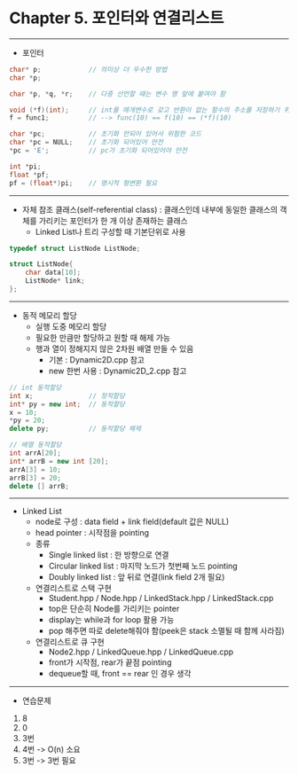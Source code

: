 Chapter 5. 포인터와 연결리스트
===============
----
* 포인터

```C++
char* p;            // 의미상 더 우수한 방법
char *p;

char *p, *q, *r;    // 다중 선언할 때는 변수 명 앞에 붙여야 함

void (*f)(int);     // int를 매개변수로 갖고 반환이 없는 함수의 주소를 저장하기 위한 포인터
f = func1;          // --> func(10) == f(10) == (*f)(10)

char *pc;           // 초기화 안되어 있어서 위험한 코드
char *pc = NULL;    // 초기화 되어있어 안전
*pc = 'E';          // pc가 초기화 되어있어야 안전

int *pi;
float *pf;
pf = (float*)pi;    // 명시적 형변환 필요

```
----
* 자체 참조 클래스(self-referential class) : 클래스인데 내부에 동일한 클래스의 객체를 가리키는 포인터가 한 개 이상 존재하는 클래스
    * Linked List나 트리 구성할 때 기본단위로 사용
```C++
typedef struct ListNode ListNode;

struct ListNode{
    char data[10];
    ListNode* link;
};
```
----
* 동적 메모리 할당
    * 실행 도중 메모리 할당
    * 필요한 만큼만 할당하고 원할 때 해제 가능
    * 행과 열이 정해지지 않은 2차원 배열 만들 수 있음
        * 기본 : Dynamic2D.cpp 참고
        * new 한번 사용 : Dynamic2D_2.cpp 참고
```C++
// int 동적할당
int x;              // 정적할당
int* py = new int;  // 동적할당
x = 10;             
*py = 20;
delete py;          // 동적할당 해제

// 배열 동적할당
int arrA[20];
int* arrB = new int [20];
arrA[3] = 10;
arrB[3] = 20;
delete [] arrB;
```
----
* Linked List
    * node로 구성 : data field + link field(default 값은 NULL)
    * head pointer : 시작점을 pointing  
    * 종류
        * Single linked list : 한 방향으로 연결
        * Circular linked list : 마지막 노드가 첫번째 노드 pointing
        * Doubly linked list : 앞 뒤로 연결(link field 2개 필요)
    * 연결리스트로 스택 구현
        * Student.hpp / Node.hpp / LinkedStack.hpp / LinkedStack.cpp
        * top은 단순히 Node를 가리키는 pointer
        * display는 while과 for loop 활용 가능
        * pop 해주면 따로 delete해줘야 함(peek은 stack 소멸될 때 함께 사라짐)
    * 연결리스트로 큐 구현
        * Node2.hpp / LinkedQueue.hpp / LinkedQueue.cpp
        * front가 시작점, rear가 끝점 pointing
        * dequeue할 때, front == rear 인 경우 생각
    
----
     
* 연습문제
1. 8
2. 0
3. 3번
4. 4번 -> O(n) 소요
5. 3번 -> 3번 필요

